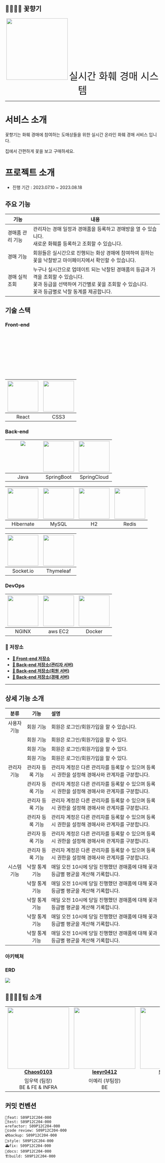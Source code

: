 ## 🧑‍💻👩‍💻 꽃향기

<div align="center">
<img src="./readme_assets/image/logo-removebg.png" height="200"> <span style="font-size: xx-large; justify-items: center" >실시간 화훼 경매 시스템</span>
</div>

---

# 서비스 소개

꽃향기는 화훼 경매에 참여하는 도매상들을 위한 실시간 온라인 화훼 경매 서비스 입니다.

집에서 간편하게 꽃을 보고 구매하세요.

# 프로젝트 소개

- 진행 기간 : 2023.07.10 ~ 2023.08.18

## 주요 기능

| 기능        | 내용                                                                                                           |
|-----------|--------------------------------------------------------------------------------------------------------------|
| 경매품 관리 기능 | 관리자는 경매 일정과 경매품을 등록하고 경매방을 열 수 있습니다.<br/>새로운 화훼를 등록하고 조회할 수 있습니다.                                            |
| 경매 기능     | 회원들은 실시간으로 진행되는 화상 경매에 참여하여 원하는 꽃을 낙찰받고 마이페이지에서 확인할 수 있습니다.                                                  |
| 경매 실적 조회  | 누구나 실시간으로 업데이트 되는 낙찰된 경매품의 등급과 가격을 조회할 수 있습니다.<br/>꽃과 등급을 선택하여 기간별로 꽃을 조회할 수 있습니다.<br/>꽃과 등급별로 낙찰 동계를 제공합니다. |

## 기술 스택

### Front-end

<br><br><br><br><br><br><br><br>

| <img src="https://upload.wikimedia.org/wikipedia/commons/thumb/a/a7/React-icon.svg/200px-React-icon.svg.png" object-fit="contian" width="100" > | <div style="width: 100px; height: 100px;"><img src="https://upload.wikimedia.org/wikipedia/commons/thumb/d/d5/CSS3_logo_and_wordmark.svg/180px-CSS3_logo_and_wordmark.svg.png" style="object-fit: contain; width: 100%; height: 100%;"/></div> |
|:-----------------------------------------------------------------------------------------------------------------------------------------------:|:----------------------------------------------------------------------------------------------------------------------------------------------------------------------------------------------------------------------------------------------:|
|                                                                      React                                                                      |                                                                                                                      CSS3                                                                                                                      |

### Back-end

| <div style="width: 100px; height: 100px;"><img src="https://i.namu.wiki/i/MuCO_ocla-FyadGnRZytkRLggQOcqxv_hXNjN7aYXDOPivIChJNdiRXp6vwSXbM6GcUL3pVTL-5U5TKQ0f1YhA.svg" style="object-fit: contain;"/></div> | <img src="https://upload.wikimedia.org/wikipedia/commons/thumb/4/44/Spring_Framework_Logo_2018.svg/1920px-Spring_Framework_Logo_2018.svg.png" width="100"> | <div style="width: 100px; height: 100px;"><img src="./readme_assets/image/spring cloud.png" style="object-fit: contain; width: 100%; height: 100%;"/></div> |
|:-------------------------------------------------------------------------------------------------------------------------------------------------------------------------------------------------------------------------------------:|:----------------------------------------------------------------------------------------------------------------------------------------------------------:|:-----------------------------------------------------------------------------------------------------------------------------------------------------------:|
|                                                                                                                 Java                                                                                                                  |                                                                         SpringBoot                                                                         |                                                                         SpringCloud                                                                         |

| <div style="width: 100px; height: 100px;"><img src="https://static-00.iconduck.com/assets.00/hibernate-icon-1965x2048-cl94vxbt.png" style="object-fit: contain; width: 100%; height: 100%;"/></div> | <div style="width: 100px; height: 100px;"><img src="https://i.namu.wiki/i/vkGpBcmks1_NcJW0HUFa6jlwlM6h11B-8nxRRX4bYC703H4nLo7j4dQdRCC32gz8Q-BqRcAnQgFSXMjB8jPohg.svg" style="object-fit: contain; width: 100%; height: 100%;"/></div> | <div style="width: 100px; height: 100px;"><img src="https://upload.wikimedia.org/wikipedia/commons/a/a1/H2_logo.png" style="object-fit: contain; width: 100%; height: 100%;"/></div> | <div style="width: 100px; height: 100px;"><img src="https://upload.wikimedia.org/wikipedia/commons/thumb/6/64/Logo-redis.svg/2560px-Logo-redis.svg.png" style="object-fit: contain; width: 100%; height: 100%;"/></div> |
|:---------------------------------------------------------------------------------------------------------------------------------------------------------------------------------------------------:|:-------------------------------------------------------------------------------------------------------------------------------------------------------------------------------------------------------------------------------------:|:------------------------------------------------------------------------------------------------------------------------------------------------------------------------------------:|:-----------------------------------------------------------------------------------------------------------------------------------------------------------------------------------------------------------------------:|
|                                                                                              Hibernate                                                                                              |                                                                                                                 MySQL                                                                                                                 |                                                                                          H2                                                                                          |                                                                                                          Redis                                                                                                          |

| <div style="width: 100px; height: 100px;"><img src="https://upload.wikimedia.org/wikipedia/commons/thumb/9/96/Socket-io.svg/1200px-Socket-io.svg.png" style="object-fit: contain; width: 100%; height: 100%;"/></div> | <div style="width: 100px; height: 100px;"><img src="https://www.thymeleaf.org/images/thymeleaf.png" style="object-fit: contain; width: 100%; height: 100%;"/></div> |
|:---------------------------------------------------------------------------------------------------------------------------------------------------------------------------------------------------------------------:|:-------------------------------------------------------------------------------------------------------------------------------------------------------------------:|
|                                                                                                       Socket.io                                                                                                       |                                                                              Thymeleaf                                                                              |

### DevOps

| <div style="width: 100px; height: 100px;"><img src="https://www.nginx.com/wp-content/uploads/2020/05/NGINX-product-icon.svg" style="object-fit: contain; width: 100%; height: 100%;"/></div> | <div style="width: 100px; height: 100px;"><img src="https://upload.wikimedia.org/wikipedia/commons/thumb/9/93/Amazon_Web_Services_Logo.svg/300px-Amazon_Web_Services_Logo.svg.png" style="object-fit: contain; width: 100%; height: 100%;"/></div> | <div style="width: 100px; height: 100px;"><img src="https://i.namu.wiki/i/8wUfxyvz88Q6e5I_vuHYJdnVV_z3o7jbjV2WCjhTzZxWijV1v5rpU-f8vm4o-hYmtx_utsw4g8VhMvPjecTBo-bGGCjZhVKGBJsiXCs04pU188gmdcTsPUFlYk7YXXk-ktCwai5NfK6BadDTgm-NlQ.webp" style="object-fit: contain; width: 100%; height: 100%;"/></div> |
|:--------------------------------------------------------------------------------------------------------------------------------------------------------------------------------------------:|:--------------------------------------------------------------------------------------------------------------------------------------------------------------------------------------------------------------------------------------------------:|:------------------------------------------------------------------------------------------------------------------------------------------------------------------------------------------------------------------------------------------------------------------------------------------------------:|
|                                                                                            NGINX                                                                                             |                                                                                                                      aws EC2                                                                                                                       |                                                                                                                                                 Docker                                                                                                                                                 |

### 📂 저장소

- **[🔎 Front-end 저장소](./kkoch)**
- **[🔎 Back-end 저장소(관리자 서버)](./admin)**
- **[🔎 Back-end 저장소(회원 서버)](./user)**
- **[🔎 Back-end 저장소(경매 서버)](./auction)**

---

## 상세 기능 소개

|   분류   |    기능     | 설명                                                      |
|:------:|:---------:|:--------------------------------------------------------|
| 사용자 기능 |   회원 기능   | 회원은 로그인/회원가입을 할 수 있습니다.                                 |
|        |   회원 기능   | 회원은 로그인/회원가입을 할 수 있다.                                   |
|        |   회원 기능   | 회원은 로그인/회원가입을 할 수 있다.                                   |
|        |   회원 기능   | 회원은 로그인/회원가입을 할 수 있다.                                   |
| 관리자 기능 | 관리자 등록 기능 | 관리자 계정은 다른 관리자를 등록할 수 있으며 등록 시 권한을 설정해 경매사와 관계자를 구분합니다. |
|        | 관리자 등록 기능 | 관리자 계정은 다른 관리자를 등록할 수 있으며 등록 시 권한을 설정해 경매사와 관계자를 구분합니다. |
|        | 관리자 등록 기능 | 관리자 계정은 다른 관리자를 등록할 수 있으며 등록 시 권한을 설정해 경매사와 관계자를 구분합니다. |
|        | 관리자 등록 기능 | 관리자 계정은 다른 관리자를 등록할 수 있으며 등록 시 권한을 설정해 경매사와 관계자를 구분합니다. |
|        | 관리자 등록 기능 | 관리자 계정은 다른 관리자를 등록할 수 있으며 등록 시 권한을 설정해 경매사와 관계자를 구분합니다. |
|        | 관리자 등록 기능 | 관리자 계정은 다른 관리자를 등록할 수 있으며 등록 시 권한을 설정해 경매사와 관계자를 구분합니다. |
| 시스템 기능 | 낙찰 통계 기능  | 매일 오전 10시에 당일 진행했던 경매품에 대해 꽃과 등급별 평균을 계산해 기록합니다.        |
|        | 낙찰 통계 기능  | 매일 오전 10시에 당일 진행했던 경매품에 대해 꽃과 등급별 평균을 계산해 기록합니다.        |
|        | 낙찰 통계 기능  | 매일 오전 10시에 당일 진행했던 경매품에 대해 꽃과 등급별 평균을 계산해 기록합니다.        |
|        | 낙찰 통계 기능  | 매일 오전 10시에 당일 진행했던 경매품에 대해 꽃과 등급별 평균을 계산해 기록합니다.        |
|        | 낙찰 통계 기능  | 매일 오전 10시에 당일 진행했던 경매품에 대해 꽃과 등급별 평균을 계산해 기록합니다.        |

### 아키텍쳐

### ERD

<img src="./readme_assets/image/erd.png">

## 👨‍👩‍👧‍👦팀 소개

<table align="center">
    <tr align="center">
        <td style="min-width: 150px;">
            <a href="https://github.com/Chaos0103">
              <img src="./readme_assets/profile/lwt.png" width="200">
              <br />
              <b>Chaos0103</b>
            </a>
        </td>
        <td style="min-width: 150px;">
            <a href="https://github.com/leeyr0412">
              <img src="./readme_assets/profile/lyr.png" width="200">
              <br />
              <b>leeyr0412</b>
            </a> 
        </td>
        <td style="min-width: 150px;">
            <a href="https://github.com/SeungJun">
              <img src="./readme_assets/profile/hsj.png" width="200">
              <br />
              <b>SeungJun</b>
            </a> 
        </td>
        <td style="min-width: 150px;">
            <a href="https://github.com/soo0300">
              <img src="./readme_assets/profile/ksj.png" width="200">
              <br />
              <b>soo0300</b>
            </a> 
        </td>
        <td style="min-width: 150px;">
            <a href="https://github.com/hans0537">
              <img src="./readme_assets/profile/ssj.png" width="200">
              <br />
              <b>hans0537</b>
            </a> 
        </td>
        <td style="min-width: 150px;">
            <a href="https://github.com/lukylun">
              <img src="./readme_assets/profile/syj.png" width="200">
              <br />
              <b>lukylun</b>
            </a> 
        </td>
    </tr>
    <tr align="center">
        <td>
            임우택 (팀장)<br/>BE & FE & INFRA
        </td>
        <td>
            이예리 (부팀장)<br/>BE
        </td>
        <td>
            홍승준<br/>BE
        </td>
        <td>
            김수진<br/>BE
        </td>
        <td>
            신성주<br/>FE
        </td>
        <td>
            서용준<br/>FE
        </td>
    </tr>
</table>


## 커밋 컨벤션
```
🎉feat: S09P12C204-000 
🔨test: S09P12C204-000
♻️refactor: S09P12C204-000 
👀code review: S09P12C204-000 
💿backup: S09P12C204-000 
🌈style: S09P12C204-000 
🚑fix: S09P12C204-000 
📝docs: S09P12C204-000 
🏗️build: S09P12C204-000 
```